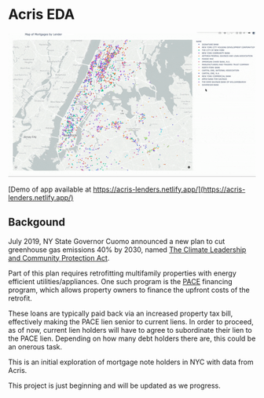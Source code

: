# Acris EDA

![](./map_demo.gif)

[Demo of app available at https://acris-lenders.netlify.app/](https://acris-lenders.netlify.app/)

## Backgound

July 2019, NY State Governor Cuomo announced a new plan to cut greenhouse gas emissions 40% by 2030, named [The Climate Leadership and Community Protection Act](https://climate.ny.gov/). 

Part of this plan requires retrofitting multifamily properties with energy efficient utilities/appliances. One such program is the [PACE](https://www.energy.gov/eere/slsc/property-assessed-clean-energy-programs) financing program, which allows property owners to finance the upfront costs of the retrofit. 

These loans are typically paid back via an increased property tax bill, effectively making the PACE lien senior to current liens. In order to proceed, as of now, current lien holders will have to agree to subordinate their lien to the PACE lien. Depending on how many debt holders there are, this could be an onerous task.

This is an initial exploration of mortgage note holders in NYC with data from Acris.


This project is just beginning and will be updated as we progress.